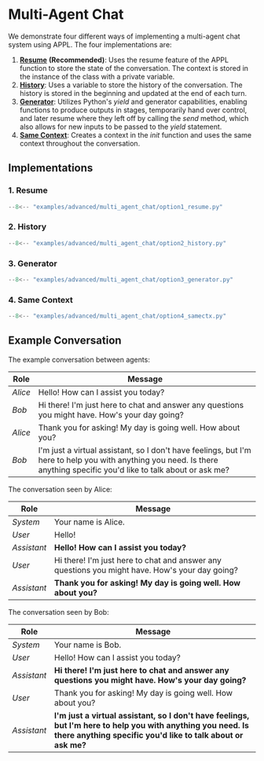 # Multi-Agent Chat
We demonstrate four different ways of implementing a multi-agent chat system using APPL. The four implementations are:

1. [**Resume**](#resume) **(Recommended)**: Uses the resume feature of the APPL function to store the state of the conversation. The context is stored in the instance of the class with a private variable.
2. [**History**](#history): Uses a variable to store the history of the conversation. The history is stored in the beginning and updated at the end of each turn.
3. [**Generator**](#generator): Utilizes Python's *yield* and generator capabilities, enabling functions to produce outputs in stages, temporarily hand over control, and later resume where they left off by calling the *send* method, which also allows for new inputs to be passed to the *yield* statement.
4. [**Same Context**](#same-context): Creates a context in the *init* function and uses the same context throughout the conversation.

## Implementations

### 1. Resume
```python linenums="1" 
--8<-- "examples/advanced/multi_agent_chat/option1_resume.py"
```


### 2. History
```python linenums="1"
--8<-- "examples/advanced/multi_agent_chat/option2_history.py"
```

### 3. Generator
```python linenums="1"
--8<-- "examples/advanced/multi_agent_chat/option3_generator.py"
```

### 4. Same Context
```python linenums="1"
--8<-- "examples/advanced/multi_agent_chat/option4_samectx.py"
```

## Example Conversation

The example conversation between agents:

| Role    | Message                                                                                                                                                                 |
| ------- | ----------------------------------------------------------------------------------------------------------------------------------------------------------------------- |
| *Alice* | Hello! How can I assist you today?                                                                                                                                      |
| *Bob*   | Hi there! I'm just here to chat and answer any questions you might have. How's your day going?                                                                          |
| *Alice* | Thank you for asking! My day is going well. How about you?                                                                                                              |
| *Bob*   | I'm just a virtual assistant, so I don't have feelings, but I'm here to help you with anything you need. Is there anything specific you'd like to talk about or ask me? |

The conversation seen by Alice:

| Role        | Message                                                                                        |
| ----------- | ---------------------------------------------------------------------------------------------- |
| *System*    | Your name is Alice.                                                                            |
| *User*      | Hello!                                                                                         |
| *Assistant* | **Hello! How can I assist you today?**                                                         |
| *User*      | Hi there! I'm just here to chat and answer any questions you might have. How's your day going? |
| *Assistant* | **Thank you for asking! My day is going well. How about you?**                                 |

The conversation seen by Bob:

| Role        | Message                                                                                                                                                                     |
| ----------- | --------------------------------------------------------------------------------------------------------------------------------------------------------------------------- |
| *System*    | Your name is Bob.                                                                                                                                                           |
| *User*      | Hello! How can I assist you today?                                                                                                                                          |
| *Assistant* | **Hi there! I'm just here to chat and answer any questions you might have. How's your day going?**                                                                          |
| *User*      | Thank you for asking! My day is going well. How about you?                                                                                                                  |
| *Assistant* | **I'm just a virtual assistant, so I don't have feelings, but I'm here to help you with anything you need. Is there anything specific you'd like to talk about or ask me?** |
